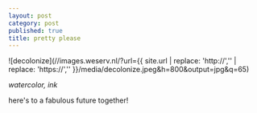 ```yaml
---
layout: post
category: post
published: true
title: pretty please
---
```

![decolonize](//images.weserv.nl/?url={{ site.url | replace: 'http://','' | replace: 'https://','' }}/media/decolonize.jpeg&h=800&output=jpg&q=65)
<!--more-->
<span class='date fr'>*watercolor, ink*</span><br>
  
  
  
here's to a fabulous future together!